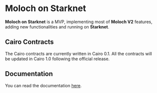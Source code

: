# Moloch on Starknet

**Moloch on Starknet** is a MVP, implementing most of **Moloch V2** features, adding new functionalities and running on **Starknet**.

## Cairo Contracts 
The Cairo contracts are currently written in Cairo 0.1.
All the contracts will be updated in Cairo 1.0 following the official release.

## Documentation 
You can read the documentation [here](https://dao-docs.quadratic-labs.com/moloch-on-starknet-0-1/).

